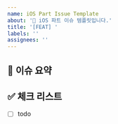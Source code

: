 ```yaml
---
name: iOS Part Issue Template
about: '🍎 iOS 파트 이슈 템플릿입니다.'
title: '[FEAT] '
labels: ''
assignees: ''
---
```


## 🍎 이슈 요약

<!-- 이슈에 대해 설명해주세요. -->

## ✅ 체크 리스트

<!-- 해야 할 일을 적어주세요. -->

- [ ] todo
